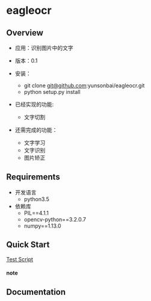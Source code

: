# eagleocr
## Overview
* 应用：识别图片中的文字
* 版本：0.1
* 安装：
	* git clone git@github.com:yunsonbai/eagleocr.git
	* python setup.py install
* 已经实现的功能:
	* 文字切割

* 还需完成的功能：
    * 文字学习
    * 文字识别
    * 图片矫正

## Requirements
* 开发语言
	* python3.5
* 依赖库
    * PIL==4.1.1
    * opencv-python==3.2.0.7
    * numpy==1.13.0


## Quick Start
 [Test Script](https://github.)

#### note

## Documentation

